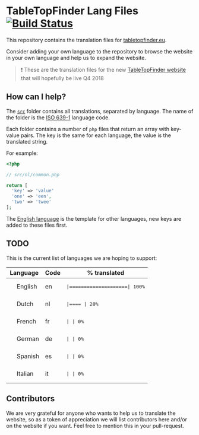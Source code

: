 # TableTopFinder Lang Files [![Build Status](https://travis-ci.org/jerodev/teamleader-coding-test.svg?branch=master)](https://travis-ci.org/jerodev/teamleader-coding-test)
This repository contains the translation files for [tabletopfinder.eu](https://www.tabletopfinder.eu/).

Consider adding your own language to the repository to browse the website in your own language and help us to expand the website.

> :exclamation: These are the translation files for the new [TableTopFinder website](https://www.tabletopfinder.eu/) that will hopefully be live Q4 2018

## How can I help?
The [`src`](src/) folder contains all translations, separated by language. The name of the folder is the [ISO 639-1](https://en.wikipedia.org/wiki/ISO_639-1) language code.

Each folder contains a number of `php` files that return an array with key-value pairs. The key is the same for each language, the value is the translated string.

For example:

``` php
<?php

// src/nl/common.php

return [
  'key' => 'value'
  'one' => 'een',
  'two' => 'twee'
];
```

The [English language](src/en/) is the template for other languages, new keys are added to these files first.

## TODO
This is the current list of languages we are hoping to support:

| Language  | Code | % translated |
| - | - | - |
| <img src="https://cdnjs.cloudflare.com/ajax/libs/flag-icon-css/3.1.0/flags/4x3/gb.svg" height="16" /> English | en | <pre>\|====================\| 100%</pre> |
| <img src="https://cdnjs.cloudflare.com/ajax/libs/flag-icon-css/3.1.0/flags/4x3/nl.svg" height="16" /> Dutch   | nl | <pre>\|====                \|   20%</pre> |
| <img src="https://cdnjs.cloudflare.com/ajax/libs/flag-icon-css/3.1.0/flags/4x3/fr.svg" height="16" /> French  | fr | <pre>\|                    \|   0%</pre> |
| <img src="https://cdnjs.cloudflare.com/ajax/libs/flag-icon-css/3.1.0/flags/4x3/de.svg" height="16" /> German  | de | <pre>\|                    \|   0%</pre> |
| <img src="https://cdnjs.cloudflare.com/ajax/libs/flag-icon-css/3.1.0/flags/4x3/es.svg" height="16" /> Spanish | es | <pre>\|                    \|   0%</pre> |
| <img src="https://cdnjs.cloudflare.com/ajax/libs/flag-icon-css/3.1.0/flags/4x3/it.svg" height="16" /> Italian | it | <pre>\|                    \|   0%</pre> |

## Contributors
We are very grateful for anyone who wants to help us to translate the website, so as a token of appreciation we will list contributors here and/or on the website if you want.
Feel free to mention this in your pull-request.
